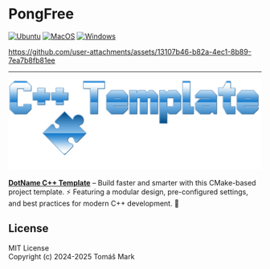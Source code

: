 # PongFree

[![Ubuntu](https://github.com/tomasmark79/PongFree/actions/workflows/ubuntu.yml/badge.svg)](https://github.com/tomasmark79/PongFree/actions/workflows/ubuntu.yml)
[![MacOS](https://github.com/tomasmark79/PongFree/actions/workflows/macos.yml/badge.svg)](https://github.com/tomasmark79/PongFree/actions/workflows/macos.yml)
[![Windows](https://github.com/tomasmark79/PongFree/actions/workflows/windows.yml/badge.svg)](https://github.com/tomasmark79/PongFree/actions/workflows/windows.yml)  

https://github.com/user-attachments/assets/13107b46-b82a-4ec1-8b89-7ea7b8fb81ee

---

![alt text](assets/logo.png)

**[DotName C++ Template](https://github.com/tomasmark79/DotNameCpp)** – Build faster and smarter with this CMake-based project template. ⚡ Featuring a modular design, pre-configured settings, and best practices for modern C++ development. 🌟  

## License

MIT License  
Copyright (c) 2024-2025 Tomáš Mark

